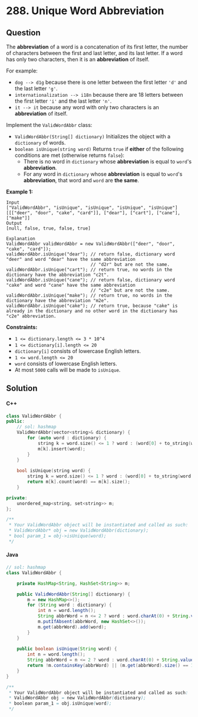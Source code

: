 # 288. Unique Word Abbreviation

## Question

The **abbreviation** of a word is a concatenation of its first letter, the number of characters between the first and last letter, and its last letter. If a word has only two characters, then it is an **abbreviation** of itself.

For example:

* `dog --> d1g` because there is one letter between the first letter `'d'` and the last letter `'g'`.
* `internationalization --> i18n` because there are 18 letters between the first letter `'i'` and the last letter `'n'`.
* `it --> it` because any word with only two characters is an **abbreviation** of itself.

Implement the `ValidWordAbbr` class:

* `ValidWordAbbr(String[] dictionary)` Initializes the object with a `dictionary` of words.
* `boolean isUnique(string word)` Returns `true` if **either** of the following conditions are met (otherwise returns `false`):
  * There is no word in `dictionary` whose **abbreviation** is equal to `word`'s **abbreviation**.
  * For any word in `dictionary` whose **abbreviation** is equal to `word`'s **abbreviation**, that word and `word` are **the same**.

**Example 1:**

```
Input
["ValidWordAbbr", "isUnique", "isUnique", "isUnique", "isUnique"]
[[["deer", "door", "cake", "card"]], ["dear"], ["cart"], ["cane"], ["make"]]
Output
[null, false, true, false, true]

Explanation
ValidWordAbbr validWordAbbr = new ValidWordAbbr(["deer", "door", "cake", "card"]);
validWordAbbr.isUnique("dear"); // return false, dictionary word "deer" and word "dear" have the same abbreviation
                                // "d2r" but are not the same.
validWordAbbr.isUnique("cart"); // return true, no words in the dictionary have the abbreviation "c2t".
validWordAbbr.isUnique("cane"); // return false, dictionary word "cake" and word "cane" have the same abbreviation 
                                // "c2e" but are not the same.
validWordAbbr.isUnique("make"); // return true, no words in the dictionary have the abbreviation "m2e".
validWordAbbr.isUnique("cake"); // return true, because "cake" is already in the dictionary and no other word in the dictionary has "c2e" abbreviation.
```

**Constraints:**

* `1 <= dictionary.length <= 3 * 10^4`
* `1 <= dictionary[i].length <= 20`
* `dictionary[i]` consists of lowercase English letters.
* `1 <= word.length <= 20`
* `word` consists of lowercase English letters.
* At most `5000` calls will be made to `isUnique`.

## Solution

#### C++

```cpp
class ValidWordAbbr {
public:
    // sol: hashmap
    ValidWordAbbr(vector<string>& dictionary) {
        for (auto word : dictionary) {
            string k = word.size() <= 1 ? word : (word[0] + to_string(word.size() - 2) + word.back());
            m[k].insert(word);
        }
    }
    
    bool isUnique(string word) {
        string k = word.size() <= 1 ? word : (word[0] + to_string(word.size() - 2) + word.back());
        return m[k].count(word) == m[k].size();
    }

private:
    unordered_map<string, set<string>> m;
};

/**
 * Your ValidWordAbbr object will be instantiated and called as such:
 * ValidWordAbbr* obj = new ValidWordAbbr(dictionary);
 * bool param_1 = obj->isUnique(word);
 */
```

#### Java

```java
// sol: hashmap
class ValidWordAbbr {

    private HashMap<String, HashSet<String>> m;

    public ValidWordAbbr(String[] dictionary) {
        m = new HashMap<>();
        for (String word : dictionary) {
            int n = word.length();
            String abbrWord = n <= 2 ? word : word.charAt(0) + String.valueOf(n - 2) + word.charAt(n - 1);
            m.putIfAbsent(abbrWord, new HashSet<>());
            m.get(abbrWord).add(word);
        }
    }
    
    public boolean isUnique(String word) {
        int n = word.length();
        String abbrWord = n <= 2 ? word : word.charAt(0) + String.valueOf(n - 2) + word.charAt(n - 1);
        return !m.containsKey(abbrWord) || (m.get(abbrWord).size() == 1 && m.get(abbrWord).contains(word));
    }
}

/**
 * Your ValidWordAbbr object will be instantiated and called as such:
 * ValidWordAbbr obj = new ValidWordAbbr(dictionary);
 * boolean param_1 = obj.isUnique(word);
 */
```
